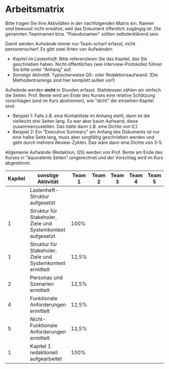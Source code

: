 # Arbeitsmatrix

Bitte tragen Sie Ihre Aktivitäten in der nachfolgenden Matrix ein. Namen sind bewusst nicht erwähnt, weil das Dokument öffentlich zugängig ist. Die genannten Teamnamen bzw. "Pseudonamen" sollten selbsterklärend sein. 

Damit werden Aufwände immer nur Team-scharf erfasst, nicht personenscharf. Es gibt zwei Arten von Aufwänden:
* *Kapitel im Lastenheft*: Bitte referenzieren Sie das Kapitel, das Sie geschrieben haben. Nicht-öffentliches (wie Interview-Protokolle) führen Sie bitte unter "Anhang" auf.
* *Sonstige Aktivität*: Typischerweise QS- oder Redaktionsaufwand. (Die Methodentrainings sind hier komplett außen vor!)

Aufwände werden **nicht** in Stunden erfasst. Stattdessen zählen wir einfach die Seiten. Prof. Bente wird am Ende des Kurses eine relative Schätzung vorschlagen (und im Kurs abstimmen), wie "dicht" die einzelnen Kapitel sind. 
* Beispiel 1: Falls z.B. eine Kontaktliste im Anhang steht, dann ist die vielleicht drei Seiten lang. Es war aber kaum Aufwand, diese zusammenzustellen. Das hätte dann z.B. eine Dichte von 0,1.
* Beispiel 2: Ein "Executive Summary" am Anfang des Dokuments ist nur eine halbe Seite lang, muss aber sorgfältig geschrieben werden und geht durch mehrere Review-Zyklen. Das wäre dann eine Dichte von 3-5. 

Allgemeine Aufwände (Redaktion, QS) werden von Prof. Bente am Ende des Kurses in "äquivalente Seiten" umgerechnet und der Vorschlag wird im Kurs abgestimmt.


| Kapitel | sonstige Aktivität | Team 1 | Team 2 | Team 3 | Team 4 | Team 5 | Team 6 | Team 7/8 | Team 7 | Team 8 | 
| --- | --- | --- | --- | --- | --- | --- | --- | --- | --- | --- | 
|   | Lastenheft-Struktur aufgesetzt   |  |  |  |  |  |  |  |  | 100% | 
| 1 | Struktur für Stakeholer, Ziele und Systemkontext aufgesetzt   | 100% |  |  |  |  |  |  |  |  | 
| 1 | Struktur für Stakeholer, Ziele und Systemkontext ermittelt   | 12,5% |  |  |  |  |  |  |  |  | 
| 2 | Personas und Szenarien ermittelt   | 12,5% |  |  |  |  |  |  |  |  | 
| 4 | Funktionale Anforderungen ermittelt   | 12,5% |  |  |  |  |  |  |  |  | 
| 5 | Nicht-Funktionale Anforderungen ermittelt   | 12,5% |  |  |  |  |  |  |  |  | 
| 1 | Kapitel 1 redaktionell aufgearbeitet   | 100% |  |  |  |  |  |  |  |  | 

